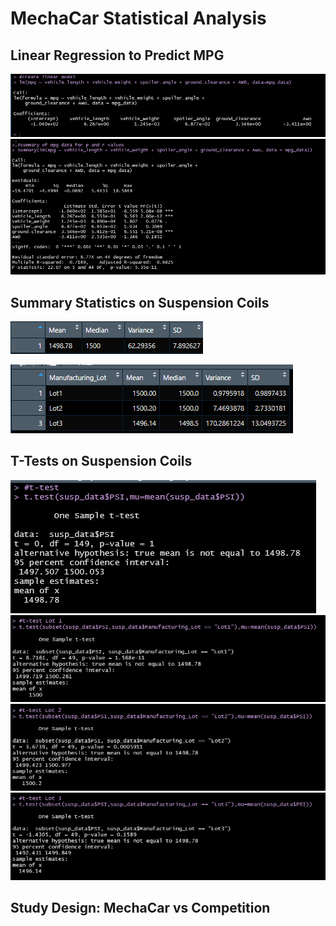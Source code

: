 # MechaCar Statistical Analysis

## Linear Regression to Predict MPG

![LinearModel](https://github.com/laura3kids/MechaCar_Statistical_Analysis/blob/main/Images/Linear_model.png)
![SummaryMPG](https://github.com/laura3kids/MechaCar_Statistical_Analysis/blob/main/Images/Summary_MPG.png)


## Summary Statistics on Suspension Coils

![total_summary image](https://github.com/laura3kids/MechaCar_Statistical_Analysis/blob/main/Images/Total_Summary.png)

![lot_summary image](https://github.com/laura3kids/MechaCar_Statistical_Analysis/blob/main/Images/Lot_Summary.png)





## T-Tests on Suspension Coils
![](https://github.com/laura3kids/MechaCar_Statistical_Analysis/blob/main/Images/t_test.png)
![](https://github.com/laura3kids/MechaCar_Statistical_Analysis/blob/main/Images/t_test_Lot1.png)
![](https://github.com/laura3kids/MechaCar_Statistical_Analysis/blob/main/Images/t_test_Lot2.png)
![](https://github.com/laura3kids/MechaCar_Statistical_Analysis/blob/main/Images/t_test_Lot3.png)

## Study Design: MechaCar vs Competition
